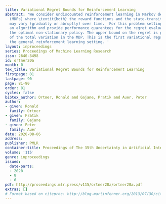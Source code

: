 ```yaml
---
title: Variational Regret Bounds for Reinforcement Learning
abstract: 'We consider undiscounted reinforcement learning in Markov decision processes
  (MDPs) where \textit{both} the reward functions and the state-transition probabilities
  may vary (gradually or abruptly) over time.  For this problem setting, we propose
  an algorithm and provide performance guarantees for the regret evaluated against
  the optimal non-stationary policy. The upper bound on the regret is given in terms
  of the total variation in the MDP. This is the first variational regret bound for
  the general reinforcement learning setting. '
layout: inproceedings
series: Proceedings of Machine Learning Research
issn: 2640-3498
id: ortner20a
month: 0
tex_title: Variational Regret Bounds for Reinforcement Learning
firstpage: 81
lastpage: 90
page: 81-90
order: 81
cycles: false
bibtex_author: Ortner, Ronald and Gajane, Pratik and Auer, Peter
author:
- given: Ronald
  family: Ortner
- given: Pratik
  family: Gajane
- given: Peter
  family: Auer
date: 2020-08-06
address: 
publisher: PMLR
container-title: Proceedings of The 35th Uncertainty in Artificial Intelligence Conference
volume: '115'
genre: inproceedings
issued:
  date-parts:
  - 2020
  - 8
  - 6
pdf: http://proceedings.mlr.press/v115/ortner20a/ortner20a.pdf
extras: []
# Format based on citeproc: http://blog.martinfenner.org/2013/07/30/citeproc-yaml-for-bibliographies/
---
```

